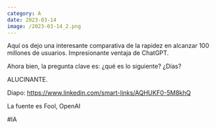 ```yaml
--- 
category: A 
date: 2023-03-14 
image: /2023-03-14_2.png 
--- 
```


Aquí os dejo una interesante comparativa de la rapidez en alcanzar 100 millones de usuarios. Impresionante ventaja de ChatGPT. 

Ahora bien, la pregunta clave es: ¿qué es lo siguiente? ¿Días?

ALUCINANTE. 

Diapo: https://www.linkedin.com/smart-links/AQHUKF0-5M8khQ

La fuente es Fool, OpenAI

#IA
